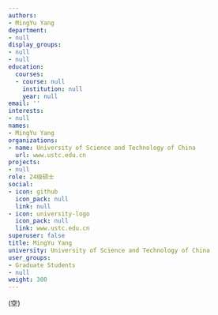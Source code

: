 ```yaml
---
authors:
- MingYu Yang
department:
- null
display_groups:
- null
- null
education:
  courses:
  - course: null
    institution: null
    year: null
email: ''
interests:
- null
names:
- MingYu Yang
organizations:
- name: University of Science and Technology of China
  url: www.ustc.edu.cn
projects:
- null
role: 24级硕士
social:
- icon: github
  icon_pack: null
  link: null
- icon: university-logo
  icon_pack: null
  link: www.ustc.edu.cn
superuser: false
title: MingYu Yang
university: University of Science and Technology of China
user_groups:
- Graduate Students
- null
weight: 300
---
```


(空)
